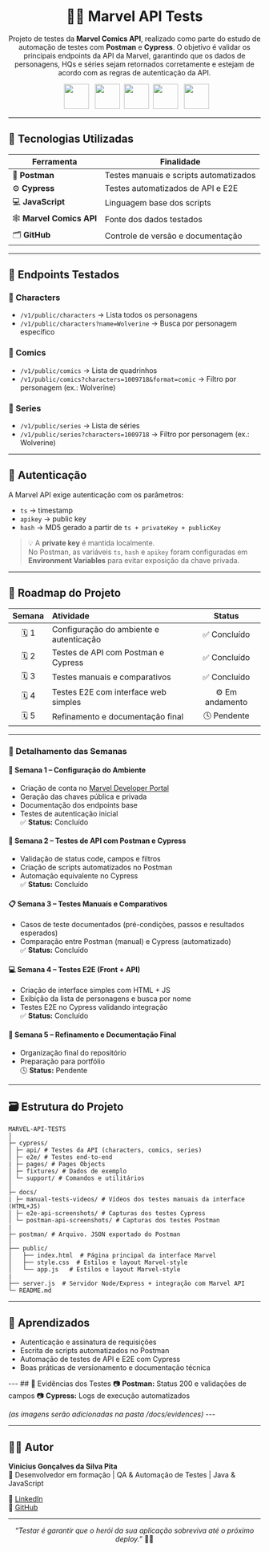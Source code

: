 <h1 align="center">🦸‍♂️ Marvel API Tests</h1>

<p align="center">
Projeto de testes da <b>Marvel Comics API</b>, realizado como parte do estudo de automação de testes com <b>Postman</b> e <b>Cypress</b>.  
O objetivo é validar os principais endpoints da API da Marvel, garantindo que os dados de personagens, HQs e séries sejam retornados corretamente e estejam de acordo com as regras de autenticação da API.
</p>

<p align="center">
  <img src="https://cdn.jsdelivr.net/gh/devicons/devicon@latest/icons/cypressio/cypressio-original.svg" width="50px" />  
  <img src="https://cdn.jsdelivr.net/gh/devicons/devicon@latest/icons/postman/postman-original.svg" width="50px"/>  
  <img src="https://cdn.jsdelivr.net/gh/devicons/devicon@latest/icons/javascript/javascript-original.svg" width="50px" /> 
   <img src="https://cdn.jsdelivr.net/gh/devicons/devicon@latest/icons/github/github-original.svg" width="50px"/>  
  <img src="https://cdn.jsdelivr.net/gh/devicons/devicon@latest/icons/vscode/vscode-original.svg" width="50px"/>  
</p>

---

## 🚀 Tecnologias Utilizadas

<div align="center">

| Ferramenta | Finalidade |
|-------------|-------------|
| 🧪 **Postman** | Testes manuais e scripts automatizados |
| ⚙️ **Cypress** | Testes automatizados de API e E2E |
| 💻 **JavaScript** | Linguagem base dos scripts |
| 🕸️ **Marvel Comics API** | Fonte dos dados testados |
| 🗂️ **GitHub** | Controle de versão e documentação |

</div>

---

## 🔗 Endpoints Testados

### 🔹 Characters
- `/v1/public/characters` → Lista todos os personagens  
- `/v1/public/characters?name=Wolverine` → Busca por personagem específico  

### 🔹 Comics
- `/v1/public/comics` → Lista de quadrinhos  
- `/v1/public/comics?characters=1009718&format=comic` → Filtro por personagem (ex.: Wolverine)  

### 🔹 Series
- `/v1/public/series` → Lista de séries  
- `/v1/public/series?characters=1009718` → Filtro por personagem (ex.: Wolverine)

---

## 🔐 Autenticação

A Marvel API exige autenticação com os parâmetros:
- `ts` → timestamp  
- `apikey` → public key  
- `hash` → MD5 gerado a partir de `ts + privateKey + publicKey`

> 💡 A **private key** é mantida localmente.  
> No Postman, as variáveis `ts`, `hash` e `apikey` foram configuradas em **Environment Variables** para evitar exposição da chave privada.

---

## 🧭 Roadmap do Projeto

| Semana | Atividade | Status |
|:------:|:-----------|:------:|
| 🗓️ 1 | Configuração do ambiente e autenticação | ✅ Concluído |
| 🗓️ 2 | Testes de API com Postman e Cypress | ✅ Concluído |
| 🗓️ 3 | Testes manuais e comparativos | ✅ Concluído |
| 🗓️ 4 | Testes E2E com interface web simples | ⚙️ Em andamento |
| 🗓️ 5 | Refinamento e documentação final | 🕓 Pendente |

---

### 📅 Detalhamento das Semanas

#### 🧰 Semana 1 – Configuração do Ambiente
- Criação de conta no [Marvel Developer Portal](https://developer.marvel.com/)  
- Geração das chaves pública e privada  
- Documentação dos endpoints base  
- Testes de autenticação inicial  
✅ **Status:** Concluído  

#### 🧪 Semana 2 – Testes de API com Postman e Cypress
- Validação de status code, campos e filtros  
- Criação de scripts automatizados no Postman  
- Automação equivalente no Cypress  
✅ **Status:** Concluído  

#### 📋 Semana 3 – Testes Manuais e Comparativos
- Casos de teste documentados (pré-condições, passos e resultados esperados)  
- Comparação entre Postman (manual) e Cypress (automatizado)  
✅ **Status:** Concluído  

#### 💻 Semana 4 – Testes E2E (Front + API)
- Criação de interface simples com HTML + JS  
- Exibição da lista de personagens e busca por nome  
- Testes E2E no Cypress validando integração  
✅ **Status:** Concluído  

#### 📘 Semana 5 – Refinamento e Documentação Final
- Organização final do repositório  
- Preparação para portfólio  
🕓 **Status:** Pendente  

---

## 🗃️ Estrutura do Projeto
```
MARVEL-API-TESTS
│
├─ cypress/
│ ├─ api/ # Testes da API (characters, comics, series)
│ ├─ e2e/ # Testes end-to-end
| ├─ pages/ # Pages Objects
│ ├─ fixtures/ # Dados de exemplo
│ └─ support/ # Comandos e utilitários
│
├─ docs/
| ├─ manual-tests-videos/ # Vídeos dos testes manuais da interface (HTML+JS)
│ ├─ e2e-api-screenshots/ # Capturas dos testes Cypress
│ └─ postman-api-screenshots/ # Capturas dos testes Postman
|
├─ postman/ # Arquivo. JSON exportado do Postman
│
├── public/
│   ├── index.html  # Página principal da interface Marvel
│   ├── style.css  # Estilos e layout Marvel-style
│   └── app.js   # Estilos e layout Marvel-style
|
├── server.js  # Servidor Node/Express + integração com Marvel API
└─ README.md
```
---

## 🧠 Aprendizados

- Autenticação e assinatura de requisições  
- Escrita de scripts automatizados no Postman  
- Automação de testes de API e E2E com Cypress  
- Boas práticas de versionamento e documentação técnica  

--- ## 📸 Evidências dos Testes 
📷 **Postman:** Status 200 e validações de campos 
📷 **Cypress:** Logs de execução automatizados

*(as imagens serão adicionadas na pasta /docs/evidences)* ---

---

## 👨‍💻 Autor

**Vinicius Gonçalves da Silva Pita**  
🎯 Desenvolvedor em formação | QA & Automação de Testes | Java & JavaScript  

📎 [LinkedIn](https://www.linkedin.com/in/vinicius-pita)  
📁 [GitHub](https://github.com/VPitta)

---

<p align="center">
  <i>“Testar é garantir que o herói da sua aplicação sobreviva até o próximo deploy.”</i> 🦸‍♂️
</p>
